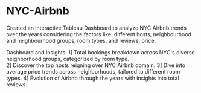 # NYC-Airbnb

Created an interactive Tableau Dashboard to analyze NYC Airbnb trends over the years considering the factors like: different hosts, neighbourhood and neighbourhood groups, room types, and reviews, price.

Dashboard and Insights:
1] Total bookings breakdown across NYC's diverse neighborhood groups, categorized by room type.  
2] Discover the top hosts reigning over NYC Airbnb domain.
3] Dive into average price trends across neighborhoods, tailored to different room types. 
4] Evolution of Airbnb through the years with insights into total reviews.
